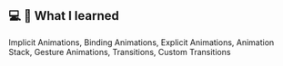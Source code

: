 ## 💻 📝 What I learned
Implicit Animations, Binding Animations, Explicit Animations, Animation Stack, Gesture Animations, Transitions, Custom Transitions
